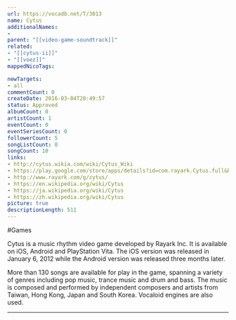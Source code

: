 ```yaml
---
url: https://vocadb.net/T/3013
name: Cytus
additionalNames: 
- 
parent: "[[video-game-soundtrack]]"
related:
- "[[cytus-ii]]"
- "[[voez]]"
mappedNicoTags:

newTargets:
- all
commentCount: 0
createDate: 2016-03-04T20:49:57
status: Approved
albumCount: 0
artistCount: 1
eventCount: 0
eventSeriesCount: 0
followerCount: 5
songListCount: 0
songCount: 10
links: 
- http://cytus.wikia.com/wiki/Cytus_Wiki
- https://play.google.com/store/apps/details?id=com.rayark.Cytus.full&hl=en
- http://www.rayark.com/g/cytus/
- https://en.wikipedia.org/wiki/Cytus
- https://ja.wikipedia.org/wiki/Cytus
- https://zh.wikipedia.org/wiki/Cytus
picture: true
descriptionLength: 511
---
```


#Games

Cytus is a music rhythm video game developed by Rayark Inc. It is available on iOS, Android and PlayStation Vita. The iOS version was released in January 6, 2012 while the Android version was released three months later.

More than 130 songs are available for play in the game, spanning a variety of genres including pop music, trance music and drum and bass. The music is composed and performed by independent composers and artists from Taiwan, Hong Kong, Japan and South Korea. Vocaloid engines are also used.

---

